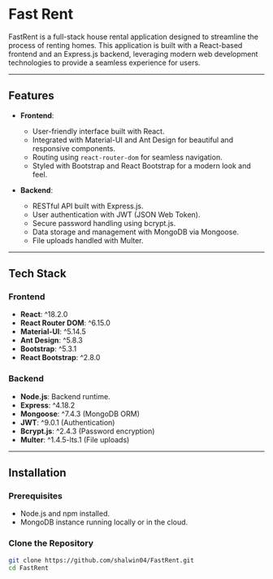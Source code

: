 # Fast Rent

FastRent is a full-stack house rental application designed to streamline the process of renting homes. This application is built with a React-based frontend and an Express.js backend, leveraging modern web development technologies to provide a seamless experience for users.

---

## Features

- **Frontend**:

  - User-friendly interface built with React.
  - Integrated with Material-UI and Ant Design for beautiful and responsive components.
  - Routing using `react-router-dom` for seamless navigation.
  - Styled with Bootstrap and React Bootstrap for a modern look and feel.

- **Backend**:
  - RESTful API built with Express.js.
  - User authentication with JWT (JSON Web Token).
  - Secure password handling using bcrypt.js.
  - Data storage and management with MongoDB via Mongoose.
  - File uploads handled with Multer.

---

## Tech Stack

### Frontend

- **React**: ^18.2.0
- **React Router DOM**: ^6.15.0
- **Material-UI**: ^5.14.5
- **Ant Design**: ^5.8.3
- **Bootstrap**: ^5.3.1
- **React Bootstrap**: ^2.8.0

### Backend

- **Node.js**: Backend runtime.
- **Express**: ^4.18.2
- **Mongoose**: ^7.4.3 (MongoDB ORM)
- **JWT**: ^9.0.1 (Authentication)
- **Bcrypt.js**: ^2.4.3 (Password encryption)
- **Multer**: ^1.4.5-lts.1 (File uploads)

---

## Installation

### Prerequisites

- Node.js and npm installed.
- MongoDB instance running locally or in the cloud.

### Clone the Repository

```bash
git clone https://github.com/shalwin04/FastRent.git
cd FastRent
```
